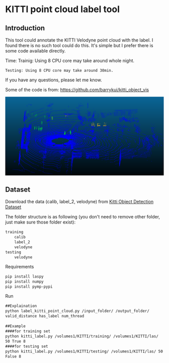 # KITTI point cloud label tool

## Introduction

This tool could annotate the KITTI Velodyne point cloud with the label.
I found there is no such tool could do this.
It's simple but I prefer there is some code available directly.

Time:
    Trainig: Using 8 CPU core may take around whole night.
   
    Testing: Using 8 CPU core may take around 30min.


If you have any questions, please let me know.

Some of the code is from: https://github.com/barrykui/kitti_object_vis

![screenshot](view.PNG)

## Dataset

Download the data (calib, label\_2, velodyne) from [Kitti Object Detection Dataset](http://www.cvlibs.net/datasets/kitti/eval_object.php?obj_benchmark=3d)

The folder structure is as following (you don't need to remove other folder, just make sure those folder exist):
```
training
    calib
    label_2
    velodyne
testing
    velodyne
```
Requirements
```
pip install laspy
pip install numpy
pip install pymp-pypi
```
Run
```
##Explaination
python label_kitti_point_cloud.py /input_folder/ /output_folder/ valid_distance has_label num_thread

##Example
####for training set
python kitti_label.py /volumes1/KITTI/training/ /volumes1/KITTI/las/ 50 True 8
####for testing set
python kitti_label.py /volumes1/KITTI/testing/ /volumes1/KITTI/las/ 50 False 8
```
